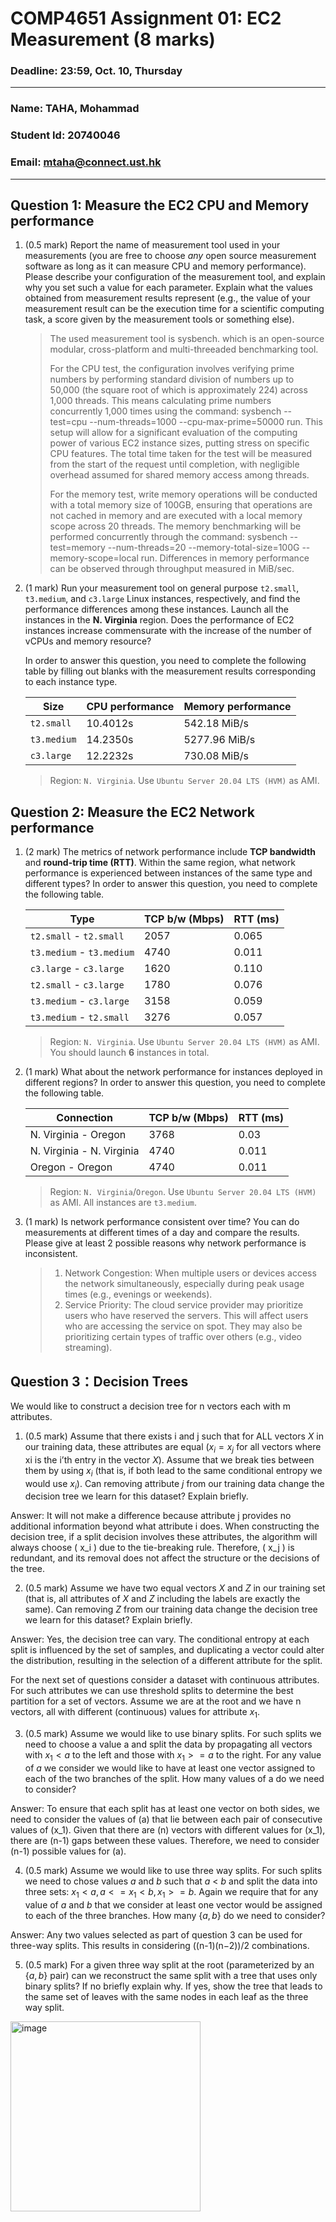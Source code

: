 # COMP4651 Assignment 01: EC2 Measurement (8 marks)

### Deadline: 23:59, Oct. 10, Thursday

---

### Name: TAHA, Mohammad
### Student Id: 20740046

### Email: mtaha@connect.ust.hk

---



## Question 1: Measure the EC2 CPU and Memory performance

1. (0.5 mark) Report the name of measurement tool used in your measurements (you are free to choose *any* open source measurement software as long as it can measure CPU and memory performance). Please describe your configuration of the measurement tool, and explain why you set such a value for each parameter. Explain what the values obtained from measurement results represent (e.g., the value of your measurement result can be the execution time for a scientific computing task, a score given by the measurement tools or something else).

    > The used measurement tool is sysbench. which is an open-source modular, cross-platform and multi-threeaded benchmarking tool.
    >
    > For the CPU test, the configuration involves verifying prime numbers by performing standard division of numbers up to 50,000 (the square root of which is approximately 224) across 1,000 threads. This means calculating prime numbers concurrently 1,000 times using the command: sysbench --test=cpu --num-threads=1000 --cpu-max-prime=50000 run. This setup will allow for a significant evaluation of the computing power of various EC2 instance sizes, putting stress on specific CPU features. The total time taken for the test will be measured from the start of the request until completion, with negligible overhead assumed for shared memory access among threads.
    >
    > For the memory test, write memory operations will be conducted with a total memory size of 100GB, ensuring that operations are not cached in memory and are executed with a local memory scope across 20 threads. The memory benchmarking will be performed concurrently through the command: sysbench --test=memory --num-threads=20 --memory-total-size=100G --memory-scope=local run. Differences in memory performance can be observed through throughput measured in MiB/sec.

2. (1 mark) Run your measurement tool on general purpose `t2.small`, `t3.medium`, and `c3.large` Linux instances, respectively, and find the performance differences among these instances. Launch all the instances in the **N. Virginia** region. Does the performance of EC2 instances increase commensurate with the increase of the number of vCPUs and memory resource?

    In order to answer this question, you need to complete the following table by filling out blanks with the measurement results corresponding to each instance type.

    | Size        | CPU performance | Memory performance |
    | ----------- | --------------- | ------------------ |
    | `t2.small`  | 10.4012s         |      542.18 MiB/s  |
    | `t3.medium` |14.2350s          |      5277.96 MiB/s |
    | `c3.large`  | 12.2232s          |   730.08 MiB/s    |

    > Region: `N. Virginia`. Use `Ubuntu Server 20.04 LTS (HVM)` as AMI.

## Question 2: Measure the EC2 Network performance

1. (2 mark) The metrics of network performance include **TCP bandwidth** and **round-trip time (RTT)**. Within the same region, what network performance is experienced between instances of the same type and different types? In order to answer this question, you need to complete the following table.

    | Type                      | TCP b/w (Mbps) | RTT (ms) |
    | ------------------------- | -------------- | -------- |
    | `t2.small` - ``t2.small`` |       2057     |    0.065 |
    | `t3.medium` - `t3.medium` |       4740     |   0.011  |
    | `c3.large` - `c3.large`   |       1620     |  0.110   |
    | `t2.small` - `c3.large`   |      1780      |    0.076 |
    | `t3.medium` - `c3.large`  |        3158    |   0.059  |
    | `t3.medium` - `t2.small`  |     3276       |   0.057  |

    > Region: `N. Virginia`. Use `Ubuntu Server 20.04 LTS (HVM)` as AMI. You should launch **6** instances in total.

2. (1 mark) What about the network performance for instances deployed in different regions? In order to answer this question, you need to complete the following table.

    | Connection                | TCP b/w (Mbps) | RTT (ms) |
    | ------------------------- | -------------- | -------- |
    | N. Virginia - Oregon      |       3768     |    0.03  |
    | N. Virginia - N. Virginia |     4740       |    0.011  |
    | Oregon - Oregon           |       4740     |    0.011  |

    > Region: `N. Virginia`/`Oregon`. Use `Ubuntu Server 20.04 LTS (HVM)` as AMI. All instances are `t3.medium`.
    
3. (1 mark) Is network performance consistent over time? You can do measurements at different times of a day and compare the results. Please give at least 2 possible reasons why network performance is inconsistent.

    > 1) Network Congestion: When multiple users or devices access the network simultaneously, especially during peak usage times (e.g., evenings or weekends).
    > 2) Service Priority: The cloud service provider may prioritize users who have reserved the servers. This will affect users who are accessing the service on spot. They may also be prioritizing certain types of traffic over others (e.g., video streaming).


## Question 3：Decision Trees

We would like to construct a decision tree for n vectors each with m attributes.

1. (0.5 mark) Assume that there exists i and j such that for ALL vectors $X$ in our training data, these attributes are equal ($x_i=x_j$ for all vectors where xi is the i’th entry in the vector $X$). Assume that we break ties between them by using $x_i$ (that is, if both lead to the same conditional entropy we would use $x_i$). Can removing attribute $j$ from our training data change the decision tree we learn for this dataset? Explain briefly.

Answer: It will not make a difference because attribute j provides no additional information beyond what attribute i does. When constructing the decision tree, if a split decision involves these attributes, the algorithm will always choose ( x_i ) due to the tie-breaking rule. Therefore, ( x_j ) is redundant, and its removal does not affect the structure or the decisions of the tree.

2. (0.5 mark) Assume we have two equal vectors $X$ and $Z$ in our training set (that is, all attributes of $X$ and $Z$ including the labels are exactly the same). Can removing $Z$ from our training data change the decision tree we learn for this dataset? Explain briefly.

Answer: Yes, the decision tree can vary. The conditional entropy at each split is influenced by the set of samples, and duplicating a vector could alter the distribution, resulting in the selection of a different attribute for the split.

For the next set of questions consider a dataset with continuous attributes. For such attributes we can use threshold splits to determine the best partition for a set of vectors. Assume we are at the root and we have n vectors, all with different (continuous) values for attribute $x_1$.

3. (0.5 mark) Assume we would like to use binary splits. For such splits we need to choose a value a and split the data by propagating all vectors with $x_1<a$ to the left and those with $x_1>=a$ to the right. For any value of $a$ we consider we would like to have at least one vector assigned to each of the two branches of the split. How many values of a do we need to consider?

Answer: To ensure that each split has at least one vector on both sides, we need to consider the values of (a) that lie between each pair of consecutive values of (x_1). Given that there are (n) vectors with different values for (x_1), there are (n-1) gaps between these values. Therefore, we need to consider (n-1) possible values for (a).

4. (0.5 mark) Assume we would like to use three way splits. For such splits we need to chose values $a$ and $b$ such that $a$ < $b$ and split the data into three sets: $x_1 < a, a <= x_1 < b,
x_1 >= b$. Again we require that for any value of $a$ and $b$ that we consider at least one vector would be assigned to each of the three branches. How many $\{a,b\}$ do we need to consider?

Answer: Any two values selected as part of question 3 can be used for three-way splits. This results in considering ((n-1)(n−2))/2 combinations.


5. (0.5 mark) For a given three way split at the root (parameterized by an $\{a,b\}$ pair) can we reconstruct the same split with a tree that uses only binary splits?
If no briefly explain why.
If yes, show the tree that leads to the same set of leaves with the same nodes in each leaf as the three way split.

<img width="304" alt="image" src="https://github.com/user-attachments/assets/ae6e1278-696d-4e0c-b3c2-24fbfd787f81">


